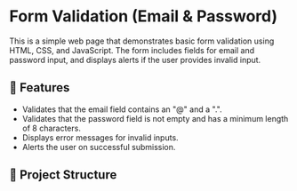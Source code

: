 # Form Validation (Email & Password)

This is a simple web page that demonstrates basic form validation using HTML, CSS, and JavaScript. The form includes fields for email and password input, and displays alerts if the user provides invalid input.

## 🚀 Features

- Validates that the email field contains an "@" and a ".".
- Validates that the password field is not empty and has a minimum length of 8 characters.
- Displays error messages for invalid inputs.
- Alerts the user on successful submission.

## 📁 Project Structure


